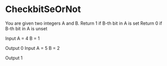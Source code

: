 # CheckbitSeOrNot

You are given two integers A and B.
Return 1 if B-th bit in A is set
Return 0 if B-th bit in A is unset


Input
A = 4
B = 1

Output
0
Input
A = 5
B = 2

Output
1
